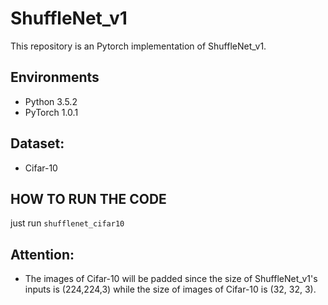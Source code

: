 # ShuffleNet_v1
This repository is an Pytorch implementation of ShuffleNet_v1.

## Environments
* Python 3.5.2
* PyTorch 1.0.1

## Dataset:
* Cifar-10

## HOW TO RUN THE CODE
just run `shufflenet_cifar10`

## Attention:
* The images of Cifar-10 will be padded since the size of ShuffleNet_v1's inputs is (224,224,3) while the size of images of Cifar-10 is (32, 32, 3).
